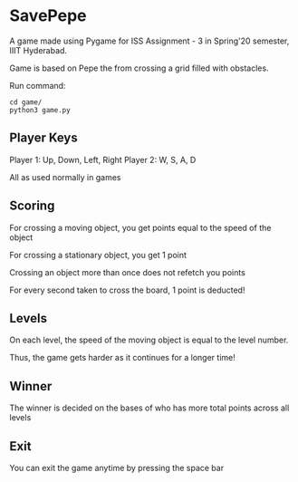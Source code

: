 # SavePepe

A game made using Pygame for ISS Assignment - 3 in Spring'20 semester, IIIT Hyderabad.

Game is based on Pepe the from crossing a grid filled with obstacles.

Run command:

```shell
cd game/
python3 game.py
```

## Player Keys

Player 1: Up, Down, Left, Right
Player 2: W, S, A, D

All as used normally in games

## Scoring

For crossing a moving object, you get points equal to the speed of the object

For crossing a stationary object, you get 1 point

Crossing an object more than once does not refetch you points

For every second taken to cross the board, 1 point is deducted!

## Levels

On each level, the speed of the moving object is equal to the level number.

Thus, the game gets harder as it continues for a longer time!

## Winner

The winner is decided on the bases of who has more total points across all levels

## Exit
You can exit the game anytime by pressing the space bar
